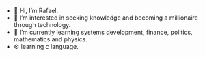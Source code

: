 - 👋 Hi, I’m Rafael.
- 👀 I’m interested in seeking knowledge and becoming a millionaire through technology.
- 🌱 I’m currently learning systems development, finance, politics, mathematics and physics.
- ⚙ learning c language.

<!---
Rafael1572008/Rafael1572008 is a ✨ special ✨ repository because its `README.md` (this file) appears on your GitHub profile.
You can click the Preview link to take a look at your changes.
--->
